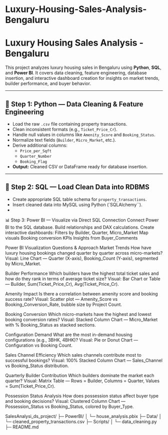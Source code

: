 # Luxury-Housing-Sales-Analysis-Bengaluru
# Luxury Housing Sales Analysis - Bengaluru

This project analyzes luxury housing sales in Bengaluru using **Python**, **SQL**, and **Power BI**. It covers data cleaning, feature engineering, database insertion, and interactive dashboard creation for insights on market trends, builder performance, and buyer behavior.

---

## 🐍 Step 1: Python — Data Cleaning & Feature Engineering
- Load the raw `.csv` file containing property transactions.
- Clean inconsistent formats (e.g., `Ticket_Price_Cr`).
- Handle null values in columns like `Amenity_Score` and `Booking_Status`.
- Normalize text fields (`Builder`, `Micro_Market`, etc.).
- Derive additional columns:
  - `Price_per_Sqft`
  - `Quarter_Number`
  - `Booking_Flag`
- **Output:** Cleaned CSV or DataFrame ready for database insertion.

---

## 🧠 Step 2: SQL — Load Clean Data into RDBMS
- Create appropriate SQL table schema for `property_transactions`.
- Insert cleaned data into MySQL using Python (`SQLAlchemy``).
- 
📊 Step 3: Power BI — Visualize via Direct SQL Connection
Connect Power BI to the SQL database.
Build relationships and DAX calculations.
Create interactive dashboards:
Filters by Builder, Quarter, Micro_Market
Map visuals
Booking conversion KPIs
Insights from Buyer_Comments

Power BI Visualization Questions & Approach
Market Trends
How have luxury housing bookings changed quarter by quarter across micro-markets?
Visual: Line Chart — Quarter (X-axis), Booking_Count (Y-axis), segmented by Micro_Market.

Builder Performance
Which builders have the highest total ticket sales and how do they rank in terms of average ticket size?
Visual: Bar Chart or Table — Builder, Sum(Ticket_Price_Cr), Avg(Ticket_Price_Cr).

Amenity Impact
Is there a correlation between amenity score and booking success rate?
Visual: Scatter plot — Amenity_Score vs Booking_Conversion_Rate, bubble size by Project Count.

Booking Conversion
Which micro-markets have the highest and lowest booking conversion rates?
Visual: Stacked Column Chart — Micro_Market with % Booking_Status as stacked sections.

Configuration Demand
What are the most in-demand housing configurations (e.g., 3BHK, 4BHK)?
Visual: Pie or Donut Chart — Configuration vs Booking Count.

Sales Channel Efficiency
Which sales channels contribute most to successful bookings?
Visual: 100% Stacked Column Chart — Sales_Channel vs Booking_Status distribution.

Quarterly Builder Contribution
Which builders dominate the market each quarter?
Visual: Matrix Table — Rows = Builder, Columns = Quarter, Values = Sum(Ticket_Price_Cr).

Possession Status Analysis
How does possession status affect buyer type and booking decisions?
Visual: Clustered Column Chart — Possession_Status vs Booking_Status, colored by Buyer_Type.

SalesAnalysi_ds_project/
├─ PowerBI/
│  └─ house_analysis.pbix
├─ Data/
│  └─ cleaned_property_transactions.csv
├─ Scripts/
│  └─ data_cleaning.py
├─ README.md






